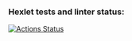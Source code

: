 ### Hexlet tests and linter status:
[![Actions Status](https://github.com/jullinny/layout-designer-project-59/actions/workflows/hexlet-check.yml/badge.svg)](https://github.com/jullinny/layout-designer-project-59/actions)